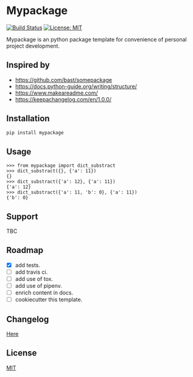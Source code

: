# Mypackage

[![Build Status](https://travis-ci.org/xuzuoyang/mypackage.svg?branch=master)](https://travis-ci.org/xuzuoyang/mypackage)
[![License: MIT](https://img.shields.io/badge/License-MIT-blue.svg)](LICENSE)

Mypackage is an python package template for convenience of personal project development.

## Inspired by

- https://github.com/bast/somepackage
- https://docs.python-guide.org/writing/structure/
- https://www.makeareadme.com/
- https://keepachangelog.com/en/1.0.0/

## Installation

```bash
pip install mypackage
```

## Usage

```
>>> from mypackage import dict_substract
>>> dict_substract({}, {'a': 11})
{}
>>> dict_substract({'a': 12}, {'a': 11})
{'a': 12}
>>> dict_substract({'a': 11, 'b': 0}, {'a': 11})
{'b': 0}
```

## Support

TBC

## Roadmap

- [x] add tests.
- [ ] add travis ci.
- [ ] add use of tox.
- [ ] add use of pipenv.
- [ ] enrich content in docs.
- [ ] cookiecutter this template.

## Changelog

[Here](docs/CHANGELOG.md)

## License
[MIT](LICENSE)
